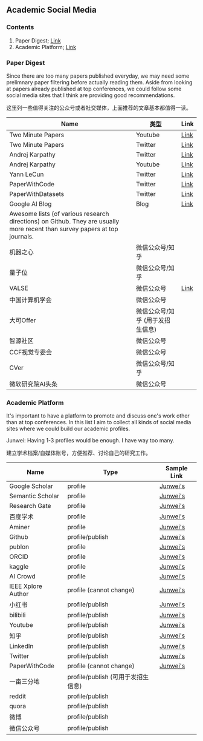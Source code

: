 ## Academic Social Media

### Contents
1. Paper Digest; [Link](#paper-digest)
2. Academic Platform; [Link](#academic-platform)

### Paper Digest

Since there are too many papers published everyday, we may need some prelimnary paper filtering before actually reading them.
Aside from looking at papers already published at top conferences, we could follow some social media sites that I think are providing good recommendations.

这里列一些值得关注的公众号或者社交媒体，上面推荐的文章基本都值得一读。

| Name                            | 类型                             | Link                                                     |
|---------------------------------|----------------------------------|----------------------------------------------------------|
| Two Minute Papers               | Youtube                          | [Link](https://www.youtube.com/channel/UCbfYPyITQ-7l4upoX8nvctg) |
| Two Minute Papers               | Twitter                          | [Link](https://twitter.com/twominutepapers) |
| Andrej Karpathy                 | Twitter                          | [Link](https://twitter.com/karpathy)                             |
| Andrej Karpathy                 | Youtube                          | [Link](https://www.youtube.com/c/AndrejKarpathy)                             |
| Yann LeCun                      | Twitter                          | [Link](https://twitter.com/ylecun)                               |
| PaperWithCode                      | Twitter                          | [Link](https://twitter.com/paperswithcode)     |
| PaperWithDatasets                      | Twitter                          | [Link](https://twitter.com/paperswithdata)     |
| Google AI Blog | Blog                    | [Link](https://ai.googleblog.com/)                              |
|Awesome lists (of various research directions) on Github. They are usually more recent than survey papers at top journals.||
| 机器之心                        | 微信公众号/知乎                  |                                                          |
| 量子位                          | 微信公众号/知乎                  |                                                          |
| VALSE                           | 微信公众号                       | [Link](http://valser.org/)                                       |
| 中国计算机学会                  | 微信公众号                       |                                                          |
| 大可Offer                       | 微信公众号/知乎 (用于发招生信息) |                                                          |
| 智源社区                        | 微信公众号                       |                                                          |
| CCF视觉专委会                   | 微信公众号                       |                                                          |
| CVer                            | 微信公众号/知乎                  |                                                          |
| 微软研究院AI头条                | 微信公众号                       |                                                          |


### Academic Platform

It's important to have a platform to promote and discuss one's work other than at top conferences. In this list I aim to collect all kinds of social media sites where we could build our academic profiles.

Junwei: Having 1-3 profiles would be enough. I have way too many.

建立学术档案/自媒体账号，方便推荐、讨论自己的研究工作。

| Name               | Type                               | Sample Link                                                        |
|--------------------|------------------------------------|---------------------------------------------------------------------|
| Google Scholar     | profile                            | [Junwei's](https://scholar.google.com/citations?hl=en&user=bMedjfUAAAAJ)        |
| Semantic Scholar   | profile                            | [Junwei's](https://www.semanticscholar.org/author/Junwei-Liang/1915796)         |
| Research Gate      | profile                            | [Junwei's](https://www.researchgate.net/profile/Junwei_Liang3)                  |
| 百度学术           | profile                            | [Junwei's](https://xueshu.baidu.com/scholarID/CN-BX8YQS9J)                      |
| Aminer             | profile                            | [Junwei's](https://www.aminer.cn/profile/junwei-liang/562cb48c45cedb3398c9e13b) |
| Github             | profile/publish                    | [Junwei's](https://github.com/JunweiLiang)                                      |
| publon             | profile                            | [Junwei's](https://www.webofscience.com/wos/author/record/AAC-2513-2019)        |
| ORCID              | profile                            | [Junwei's](https://orcid.org/my-orcid?orcid=0000-0003-2219-5569)                |
| kaggle             | profile                            | [Junwei's](https://www.kaggle.com/junweiliang1114)                              |
| AI Crowd           | profile                            | [Junwei's](https://www.aicrowd.com/participants/junwei_liang)                   |
| IEEE Xplore Author | profile (cannot change)            | [Junwei's](https://ieeexplore.ieee.org/author/37086035452)                      |
| 小红书             | profile/publish                    | [Junwei's](https://www.xiaohongshu.com/user/profile/62c3a783000000001b02b099)   |
| bilibili           | profile/publish                    | [Junwei's](https://space.bilibili.com/1746376957)                               |
| Youtube            | profile/publish                    | [Junwei's](https://www.youtube.com/channel/UC-z7ZWp8Rbu2xhxnbAL_bRQ)            |
| 知乎               | profile/publish                    | [Junwei's](https://www.zhihu.com/people/junwei-liang-50)                        |
| LinkedIn           | profile/publish                    | [Junwei's](https://www.linkedin.com/in/junweiliang/)                            |
| Twitter            | profile/publish                    | [Junwei's](https://twitter.com/JunweilLiang)                                    |
| PaperWithCode      | profile (cannot change)            | [Junwei's](https://paperswithcode.com/search?q=author%3AJunwei+Liang)           |
| 一亩三分地         | profile/publish (可用于发招生信息) |                                                                     |
| reddit             | profile/publish                    |                                                                     |
| quora              | profile/publish                    |                                                                     |
| 微博               | profile/publish                    |                                                                     |
| 微信公众号         | profile/publish                    |                                                                     |
